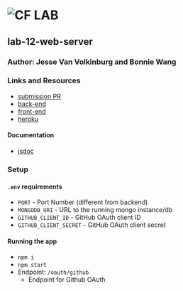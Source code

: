 # ![CF](http://i.imgur.com/7v5ASc8.png) LAB

## lab-12-web-server

### Author: Jesse Van Volkinburg and Bonnie Wang

### Links and Resources

- [submission PR](https://github.com/401-advanced-javascript-bw/lab-12-web-server/pull/1)
- [back-end](https://github.com/401-advanced-javascript-jv/12-auth-server/tree/submission) 
- [front-end](https://github.com/401-advanced-javascript-bw/lab-12-web-server/tree/submissionm)
- [heroku](http://lab-12-jb.herokuapp.com/)

#### Documentation

- [jsdoc](http://xyz.com)

### Setup

#### `.env` requirements

- `PORT` - Port Number (different from backend)
- `MONGODB_URI` - URL to the running mongo instance/db
- `GITHUB_CLIENT_ID` - GitHub OAuth client ID
- `GITHUB_CLIENT_SECRET` - GitHub OAuth client secret

#### Running the app

- `npm i`
- `npm start`
- Endpoint: `/oauth/github`
  - Endpoint for Github OAuth

